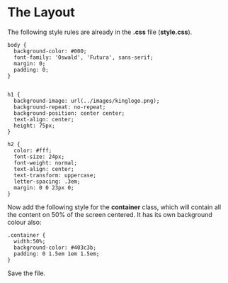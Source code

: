 
# The Layout

The following style rules are already in the **.css** file  (**style.css**).

~~~
body {
  background-color: #000;
  font-family: 'Oswald', 'Futura', sans-serif;
  margin: 0; 
  padding: 0;
}


h1 {
  background-image: url(../images/kinglogo.png);
  background-repeat: no-repeat;
  background-position: center center;
  text-align: center;
  height: 75px;
}

h2 {
  color: #fff;
  font-size: 24px;
  font-weight: normal;
  text-align: center;
  text-transform: uppercase;
  letter-spacing: .3em;
  margin: 0 0 23px 0;
}

~~~

Now add the following style for the **container** class, which will contain all the content on 50% of the screen centered. It has its own background colour
also:

~~~
.container {
  width:50%;
  background-color: #403c3b;
  padding: 0 1.5em 1em 1.5em;
}
~~~

Save the file.

